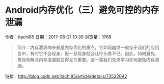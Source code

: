 # Android内存优化（三）避免可控的内存泄漏
作者：itachi85
日期：2017-06-21 10:39
浏览量：1768
> 简介：内存泄漏向来都是内存优化的重点，它如同幽灵一般存于我们的应用当中，有时它不会现身，但一旦现身就会让你头疼不已。因此，如何避免、发现和解决内存泄漏就变得尤为重要。这一篇我们先来学习如何避免内存泄漏。

 链接：http://blog.csdn.net/itachi85/article/details/73522042
